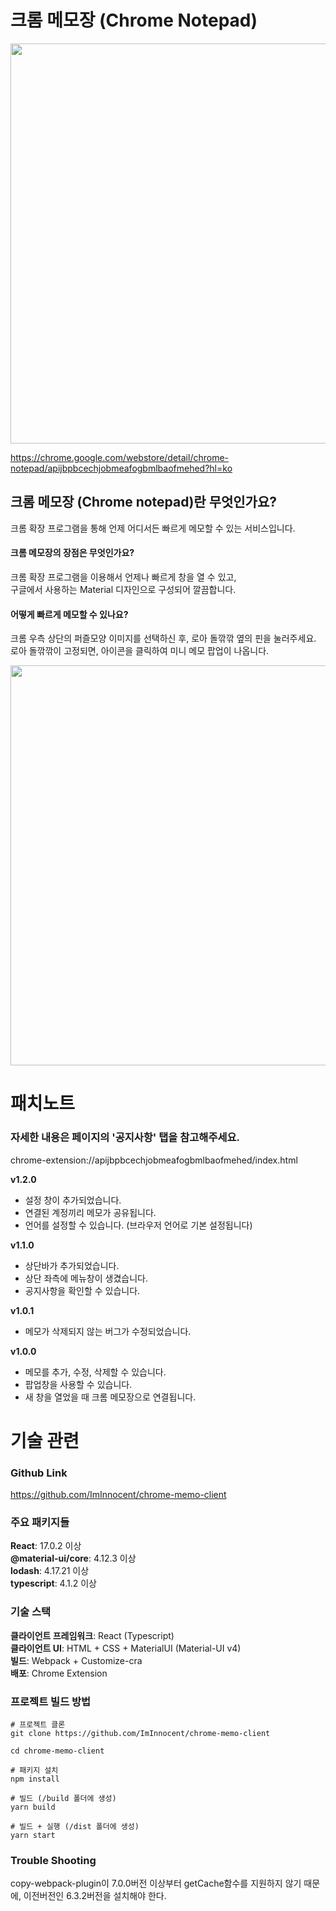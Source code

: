 # 크롬 메모장 (Chrome Notepad)

<img src="https://github.com/ImInnocent/chrome-memo-client/store/screenshot.png" width="640" /> 

https://chrome.google.com/webstore/detail/chrome-notepad/apijbpbcechjobmeafogbmlbaofmehed?hl=ko

## 크롬 메모장 (Chrome notepad)란 무엇인가요?
크롬 확장 프로그램을 통해 언제 어디서든 빠르게 메모할 수 있는 서비스입니다.

#### 크롬 메모장의 장점은 무엇인가요?
크롬 확장 프로그램을 이용해서 언제나 빠르게 창을 열 수 있고,<br />
구글에서 사용하는 Material 디자인으로 구성되어 깔끔합니다.

#### 어떻게 빠르게 메모할 수 있나요?
크롬 우측 상단의 퍼즐모양 이미지를 선택하신 후, 로아 돌깎깎 옆의 핀을 눌러주세요.<br/>
로아 돌깎깎이 고정되면, 아이콘을 클릭하여 미니 메모 팝업이 나옵니다.

<img src="https://lh3.googleusercontent.com/GYv_FywBaUW9jfF05FvQodcmr6RS5eMfY3pJugXYXkEIxwSgSQ9bHbjR04-jxYrGxBuIkATtlzZ5A9C2wMRZ9HOW=w640-h400-e365-rj-sc0x00ffffff" width="640" /> 

# 패치노트

### 자세한 내용은 페이지의 '공지사항' 탭을 참고해주세요.
chrome-extension://apijbpbcechjobmeafogbmlbaofmehed/index.html

__v1.2.0__
- 설정 창이 추가되었습니다.
- 연결된 계정끼리 메모가 공유됩니다.
- 언어를 설정할 수 있습니다. (브라우저 언어로 기본 설정됩니다)

__v1.1.0__
- 상단바가 추가되었습니다.
- 상단 좌측에 메뉴창이 생겼습니다.
- 공지사항을 확인할 수 있습니다.

__v1.0.1__
- 메모가 삭제되지 않는 버그가 수정되었습니다.

__v1.0.0__
- 메모를 추가, 수정, 삭제할 수 있습니다.
- 팝업창을 사용할 수 있습니다.
- 새 창을 열었을 때 크롬 메모장으로 연결됩니다.


# 기술 관련

### Github Link
https://github.com/ImInnocent/chrome-memo-client

### 주요 패키지들
__React__: 17.0.2 이상<br/>
__@material-ui/core__: 4.12.3 이상<br/>
__lodash__: 4.17.21 이상<br/>
__typescript__: 4.1.2 이상

### 기술 스택
__클라이언트 프레임워크__: React (Typescript)<br/>
__클라이언트 UI__: HTML + CSS + MaterialUI (Material-UI v4)<br/>
__빌드__: Webpack + Customize-cra<br/>
__배포__: Chrome Extension

### 프로젝트 빌드 방법
```
# 프로젝트 클론
git clone https://github.com/ImInnocent/chrome-memo-client

cd chrome-memo-client

# 패키지 설치
npm install

# 빌드 (/build 폴더에 생성)
yarn build

# 빌드 + 실행 (/dist 폴더에 생성)
yarn start
```

### Trouble Shooting
copy-webpack-plugin이 7.0.0버전 이상부터 getCache함수를 지원하지 않기 때문에, 이전버전인 6.3.2버전을 설치해야 한다.<br/>